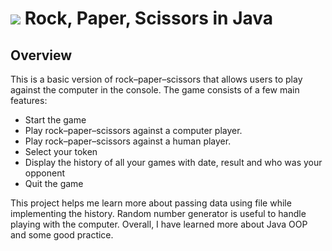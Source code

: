 # ![](https://ga-dash.s3.amazonaws.com/production/assets/logo-9f88ae6c9c3871690e33280fcf557f33.png) Rock, Paper, Scissors in Java

## Overview

This is a basic version of rock–paper–scissors that allows users to play against the computer in the console. 
The game consists of a few main features:


- Start the game
- Play rock–paper–scissors against a computer player.
- Play rock–paper–scissors against a human player.
- Select your token
- Display the history of all your games with date, result and who was your opponent
- Quit the game


This project helps me learn more about passing data using file while implementing the history.
Random number generator is useful to handle playing with the computer.
Overall, I have learned more about Java OOP and some good practice.


